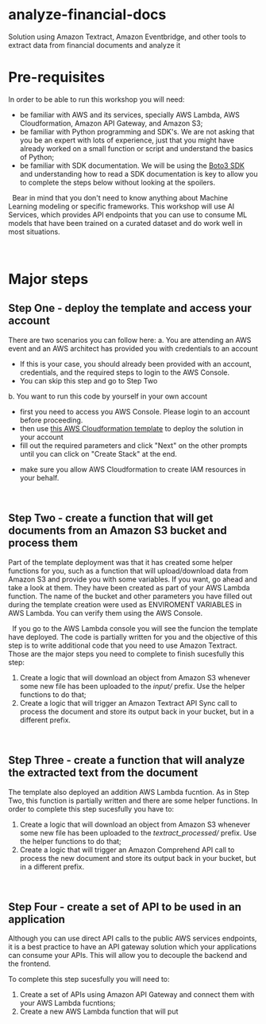 # analyze-financial-docs
Solution using Amazon Textract, Amazon Eventbridge, and other tools to extract data from financial documents and analyze it

# Pre-requisites
In order to be able to run this workshop you will need:
 * be familiar with AWS and its services, specially AWS Lambda, AWS Cloudformation, Amazon API Gateway, and Amazon S3;
 * be familiar with Python programming and SDK's. We are not asking that you be an expert with lots of experience, just that you might have already worked on a small function or script and understand the basics of Python;
 * be familiar with SDK documentation. We will be using the [Boto3 SDK](https://boto3.amazonaws.com/v1/documentation/api/latest/index.html) and understanding how to read a SDK documentation is key to allow you to complete the steps below without looking at the spoilers.

 &nbsp;
 Bear in mind that you don't need to know anything about Machine Learning modeling or specific frameworks. This workshop will use AI Services, which provides API endpoints that you can use to consume ML models that have been trained on a curated dataset and do work well in most situations.


&nbsp; 
# Major steps
## Step One - deploy the template and access your account
There are two scenarios you can follow here: 
 a. You are attending an AWS event and an AWS architect has provided you with credentials to an account
  * If this is your case, you should already been provided with an account, credentials, and the required steps to login to the AWS Console. 
  * You can skip this step and go to Step Two

 b. You want to run this code by yourself in your own account
  * first you need to access you AWS Console. Please login to an account before proceeding.
  * then use [this AWS Cloudformation template](https://) to deploy the solution in your account
  * fill out the required parameters and click "Next" on the other prompts until you can click on "Create Stack" at the end.
   - make sure you allow AWS Cloudformation to create IAM resources in your behalf.

&nbsp;
## Step Two - create a function that will get documents from an Amazon S3 bucket and process them
Part of the template deployment was that it has created some helper functions for you, such as a function that will upload/download data from Amazon S3 and provide you with some variables. If you want, go ahead and take a look at them. They have been created as part of your AWS Lambda function. The name of the bucket and other parameters you have filled out during the template creation were used as ENVIROMENT VARIABLES in AWS Lambda. You can verify them using the AWS Console.

&nbsp;
If you go to the AWS Lambda console you will see the funcion the template have deployed. The code is partially written for you and the objective of this step is to write additional code that you need to use Amazon Textract. Those are the major steps you need to complete to finish sucesfully this step:
 1. Create a logic that will download an object from Amazon S3 whenever some new file has been uploaded to the *input/* prefix. Use the helper functions to do that;
 2. Create a logic that will trigger an Amazon Textract API Sync call to process the document and store its output back in your bucket, but in a different prefix. 

&nbsp; 
## Step Three - create a function that will analyze the extracted text from the document
The template also deployed an addition AWS Lambda fucntion. As in Step Two, this function is partially written and there are some helper functions. In order to complete this step sucesfully you have to:
 1. Create a logic that will download an object from Amazon S3 whenever some new file has been uploaded to the *textract_processed/* prefix. Use the helper functions to do that;
 2. Create a logic that will trigger an Amazon Comprehend API call to process the new document and store its output back in your bucket, but in a different prefix.

&nbsp;
## Step Four - create a set of API to be used in an application
Although you can use direct API calls to the public AWS services endpoints, it is a best practice to have an API gateway solution which your applications can consume your APIs. This will allow you to decouple the backend and the frontend.

To complete this step sucesfully you will need to:
 1. Create a set of APIs using Amazon API Gateway and connect them with your AWS Lambda fucntions;
 2. Create a new AWS Lambda function that will put 